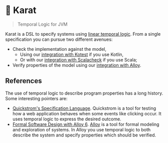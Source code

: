 # 💎 Karat

> Temporal Logic for JVM

Karat is a DSL to specify systems using [linear temporal logic](https://en.wikipedia.org/wiki/Linear_temporal_logic).
From a single specification you can pursue two different avenues:

- Check the implementation against the model,
  - Using our [integration with Kotest](https://github.com/xebia-functional/karat/tree/main/kotest) if you use Kotlin,
  - Or with our [integration with Scalacheck](https://github.com/xebia-functional/karat-scalacheck) if you use Scala;
- Verify properties of the model using our [integration with Alloy](https://github.com/xebia-functional/karat/tree/main/alloy).

## References

The use of temporal logic to describe program properties has a long history. Some interesting pointers are:

- [Quickstrom's Specification Language](https://docs.quickstrom.io/en/0.5.0/topics/specification-language.html).
  Quickstrom is a tool for testing how a web application behaves when some events like clicking occur. It uses
  temporal logic to express the desired outcome.
- [Formal Software Design with Alloy 6](https://haslab.github.io/formal-software-design/index.html).
  [Alloy](https://alloytools.org/) is a tool for formal modeling and exploration of systems. In Alloy you use temporal 
  logic to both describe the system and specify properties which should be verified.